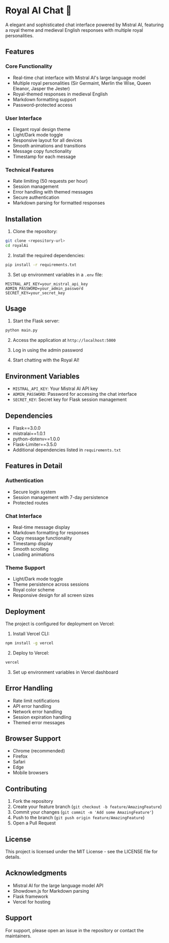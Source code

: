# Royal AI Chat 👑

A elegant and sophisticated chat interface powered by Mistral AI, featuring a royal theme and medieval English responses with multiple royal personalities.

## Features

### Core Functionality
- Real-time chat interface with Mistral AI's large language model
- Multiple royal personalities (Sir Germaint, Merlin the Wise, Queen Eleanor, Jasper the Jester)
- Royal-themed responses in medieval English
- Markdown formatting support
- Password-protected access

### User Interface
- Elegant royal design theme
- Light/Dark mode toggle
- Responsive layout for all devices
- Smooth animations and transitions
- Message copy functionality
- Timestamp for each message

### Technical Features
- Rate limiting (50 requests per hour)
- Session management
- Error handling with themed messages
- Secure authentication
- Markdown parsing for formatted responses

## Installation

1. Clone the repository:
```bash
git clone <repository-url>
cd royalAi
```

2. Install the required dependencies:
```bash
pip install -r requirements.txt
```

3. Set up environment variables in a `.env` file:
```env
MISTRAL_API_KEY=your_mistral_api_key
ADMIN_PASSWORD=your_admin_password
SECRET_KEY=your_secret_key
```

## Usage

1. Start the Flask server:
```bash
python main.py
```

2. Access the application at `http://localhost:5000`

3. Log in using the admin password

4. Start chatting with the Royal AI!

## Environment Variables

- `MISTRAL_API_KEY`: Your Mistral AI API key
- `ADMIN_PASSWORD`: Password for accessing the chat interface
- `SECRET_KEY`: Secret key for Flask session management

## Dependencies

- Flask==3.0.0
- mistralai==1.0.1
- python-dotenv==1.0.0
- Flask-Limiter==3.5.0
- Additional dependencies listed in `requirements.txt`

## Features in Detail

### Authentication
- Secure login system
- Session management with 7-day persistence
- Protected routes

### Chat Interface
- Real-time message display
- Markdown formatting for responses
- Copy message functionality
- Timestamp display
- Smooth scrolling
- Loading animations

### Theme Support
- Light/Dark mode toggle
- Theme persistence across sessions
- Royal color scheme
- Responsive design for all screen sizes

## Deployment

The project is configured for deployment on Vercel:

1. Install Vercel CLI:
```bash
npm install -g vercel
```

2. Deploy to Vercel:
```bash
vercel
```

3. Set up environment variables in Vercel dashboard

## Error Handling

- Rate limit notifications
- API error handling
- Network error handling
- Session expiration handling
- Themed error messages

## Browser Support

- Chrome (recommended)
- Firefox
- Safari
- Edge
- Mobile browsers

## Contributing

1. Fork the repository
2. Create your feature branch (`git checkout -b feature/AmazingFeature`)
3. Commit your changes (`git commit -m 'Add some AmazingFeature'`)
4. Push to the branch (`git push origin feature/AmazingFeature`)
5. Open a Pull Request

## License

This project is licensed under the MIT License - see the LICENSE file for details.

## Acknowledgments

- Mistral AI for the large language model API
- Showdown.js for Markdown parsing
- Flask framework
- Vercel for hosting

## Support

For support, please open an issue in the repository or contact the maintainers. 